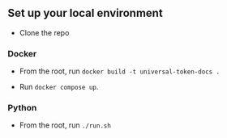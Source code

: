 ## Set up your local environment

* Clone the repo

### Docker
 
* From the root, run `docker build -t universal-token-docs .`

* Run `docker compose up`.

### Python

* From the root, run `./run.sh`
